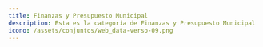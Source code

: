 ```yaml
---
title: Finanzas y Presupuesto Municipal
description: Esta es la categoría de Finanzas y Presupuesto Municipal
icono: /assets/conjuntos/web_data-verso-09.png
---
```

